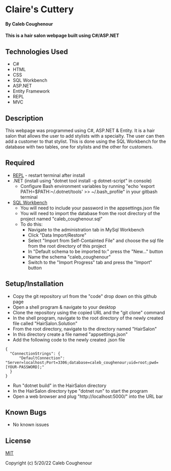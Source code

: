 # Claire's Cuttery

#### By Caleb Coughenour

#### This is a hair salon webpage built using C#/ASP.NET

## Technologies Used

* C#
* HTML
* CSS
* SQL Workbench
* ASP.NET
* Entity Framework
* REPL
* MVC

## Description

This webpage was programmed using C#, ASP.NET & Entity. It is a hair salon that allows the user to add stylists with a specialty. The user can then add a customer to that stylist. This is done using the SQL Workbench for the database with two tables, one for stylists and the other for customers.

## Required

* [REPL](https://dotnet.microsoft.com/en-us/download/dotnet/thank-you/sdk-5.0.401-windows-x64-installer) - restart terminal after install
* .NET (install using "dotnet tool install -g dotnet-script" in console)
    - Configure Bash environment variables by running "echo 'export PATH=$PATH:~/.dotnet/tools' >> ~/.bash_profile" in your gitbash terminal
* [SQL Workbench](https://downloads.mysql.com/archives/get/p/25/file/mysql-installer-web-community-8.0.19.0.msi)
    - You will need to include your password in the appsettings.json file
    - You will need to import the database from the root directory of the project named "caleb_coughenour.sql"
    - To do this:
        * Navigate to the administration tab in MySql Workbench
        * Click "Data Import/Restore"
        * Select "Import from Self-Containted File" and choose the sql file from the root directory of this project
        * In "Default schema to be imported to:" press the "New..." button
        * Name the schema "caleb_coughenour"
        * Switch to the "Import Progress" tab and press the "Import" button 

## Setup/Installation

* Copy the git repository url from the "code" drop down on this github page
* Open a shell program & navigate to your desktop
* Clone the repository using the copied URL and the "git clone" command
* In the shell program, navigate to the root directory of the newly created file called "HairSalon.Solution"
* From the root directory, navigate to the directory named "HairSalon"
* In this directory create a file named "appsettings.json"
* Add the following code to the newly created .json file
```
{
  "ConnectionStrings": {
      "DefaultConnection": "Server=localhost;Port=3306;database=caleb_coughenour;uid=root;pwd=[YOUR-PASSWORD];"
  }
}
```
* Run "dotnet build" in the HairSalon directory
* In the HairSalon directory type "dotnet run" to start the program
* Open a web browser and plug "http://localhost:5000/" into the URL bar

## Known Bugs

* No known issues

## License

[MIT](LICENSE)

Copyright (c) 5/20/22 Caleb Coughenour